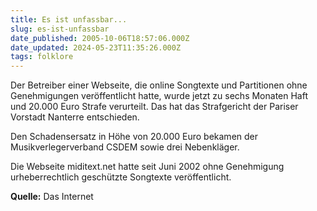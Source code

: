 ```yaml
---
title: Es ist unfassbar...
slug: es-ist-unfassbar
date_published: 2005-10-06T18:57:06.000Z
date_updated: 2024-05-23T11:35:26.000Z
tags: folklore
---
```


Der Betreiber einer Webseite, die online Songtexte und Partitionen ohne Genehmigungen veröffentlicht hatte, wurde jetzt zu sechs Monaten Haft und 20.000 Euro Strafe verurteilt. Das hat das Strafgericht der Pariser Vorstadt Nanterre entschieden.

Den Schadensersatz in Höhe von 20.000 Euro bekamen der Musikverlegerverband CSDEM sowie drei Nebenkläger.

Die Webseite miditext.net hatte seit Juni 2002 ohne Genehmigung urheberrechtlich geschützte Songtexte veröffentlicht.

**Quelle:** Das Internet
